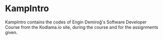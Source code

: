 # KampIntro
KampIntro contains the codes of Engin Demiroğ's Software Developer Course from the Kodlama.io site, during the course and for the assignments given. 

